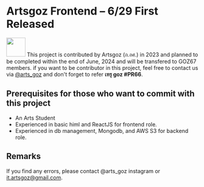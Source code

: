 # Artsgoz Frontend – 6/29 First Released

<img src="https://www.arts.chula.ac.th/goz/asset/icons/aw-nav.png" height='50px'/>
This project is contributed by Artsgoz (ก.อศ.) in 2023 and planned to be completed within the end of June, 2024 and will be transfered to GOZ67 members.
if you want to be contributor in this project, feel free to contact us via <a href="https://www.instagram.com/arts_goz" target="_blank">@arts_goz</a> and don't forget to refer <strong>เทรุ goz #PR66</strong>.

## Prerequisites for those who want to commit with this project
- An Arts Student
- Experienced in basic himl and ReactJS for frontend role.
- Experienced in db management, Mongodb, and AWS S3 for backend role.


## Remarks
If you find any errors, please contact @arts_goz instagram or it.artsgoz@gmail.com.
